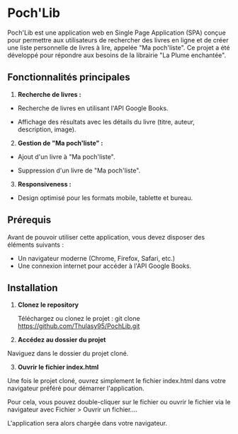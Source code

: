 # Poch'Lib

Poch'Lib est une application web en Single Page Application (SPA) conçue pour permettre aux utilisateurs de rechercher des livres en ligne et de créer une liste personnelle de livres à lire, appelée "Ma poch'liste". Ce projet a été développé pour répondre aux besoins de la librairie "La Plume enchantée".


## Fonctionnalités principales

1. **Recherche de livres :**

- Recherche de livres en utilisant l'API Google Books.

- Affichage des résultats avec les détails du livre (titre, auteur, description, image).

2. **Gestion de "Ma poch'liste" :**

- Ajout d'un livre à "Ma poch'liste".

- Suppression d'un livre de "Ma poch'liste".

3. **Responsiveness :**

- Design optimisé pour les formats mobile, tablette et bureau.


## Prérequis

Avant de pouvoir utiliser cette application, vous devez disposer des éléments suivants :
- Un navigateur moderne (Chrome, Firefox, Safari, etc.)
- Une connexion internet pour accéder à l'API Google Books.


## Installation

1. **Clonez le repository**

   Téléchargez ou clonez le projet :
   git clone https://github.com/Thulasy95/PochLib.git

2. **Accédez au dossier du projet**

Naviguez dans le dossier du projet cloné.

3. **Ouvrir le fichier index.html**

Une fois le projet cloné, ouvrez simplement le fichier index.html dans votre navigateur préféré pour démarrer l'application.

Pour cela, vous pouvez double-cliquer sur le fichier ou ouvrir le fichier via le navigateur avec Fichier > Ouvrir un fichier....

L'application sera alors chargée dans votre navigateur.